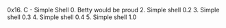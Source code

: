 0x16. C - Simple Shell
0. Betty would be proud
2. Simple shell 0.2
3. Simple shell 0.3
4. Simple shell 0.4
5. Simple shell 1.0

